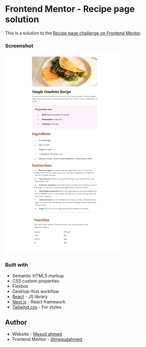 # Frontend Mentor - Recipe page solution

This is a solution to the [Recipe page challenge on Frontend Mentor](https://www.frontendmentor.io/challenges/recipe-page-KiTsR8QQKm). 



### Screenshot

![](./src/assets/image.png)


### Built with

- Semantic HTML5 markup
- CSS custom properties
- Flexbox
- Desktop-first workflow
- [React](https://reactjs.org/) - JS library
- [Next.js](https://nextjs.org/) - React framework
- [Tailwind css](https://v3.tailwindcss.com/) - For styles


## Author

- Website - [Mesud ahmed](https://my-portfolio-kappa-lyart-53.vercel.app/)
- Frontend Mentor - [@mesudahmed](https://www.frontendmentor.io/profile/Mesud-Ahmed)




